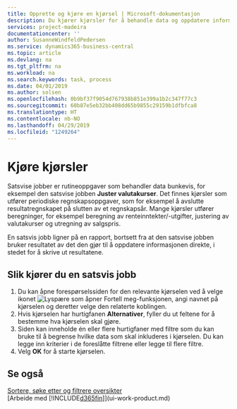 ```yaml
---
title: Opprette og kjøre en kjørsel | Microsoft-dokumentasjon
description: Du kjører kjørsler for å behandle data og oppdatere informasjon, for eksempel for å gjøre periodiske regnskapsoppgaver eller beregninger.
services: project-madeira
documentationcenter: ''
author: SusanneWindfeldPedersen
ms.service: dynamics365-business-central
ms.topic: article
ms.devlang: na
ms.tgt_pltfrm: na
ms.workload: na
ms.search.keywords: task, process
ms.date: 04/01/2019
ms.author: solsen
ms.openlocfilehash: 0b9bf37f9054d767938b851e399a1b2c347f77c3
ms.sourcegitcommit: 60b87e5eb32bb408dd65b9855c29159b1dfbfca8
ms.translationtype: HT
ms.contentlocale: nb-NO
ms.lasthandoff: 04/29/2019
ms.locfileid: "1249264"
---
```

# <a name="run-batch-jobs"></a>Kjøre kjørsler
Satsvise jobber er rutineoppgaver som behandler data bunkevis, for eksempel den satsvise jobben **Juster valutakurser**. Det finnes kjørsler som utfører periodiske regnskapsoppgaver, som for eksempel å avslutte resultatregnskapet på slutten av et regnskapsår. Mange kjørsler utfører beregninger, for eksempel beregning av renteinntekter/-utgifter, justering av valutakurser og utregning av salgspris.

En satsvis jobb ligner på en rapport, bortsett fra at den satsvise jobben bruker resultatet av det den gjør til å oppdatere informasjonen direkte, i stedet for å skrive ut resultatene.

## <a name="to-run-a-batch-job"></a>Slik kjører du en satsvis jobb
1. Du kan åpne forespørselssiden for den relevante kjørselen ved å velge ikonet ![Lyspære som åpner Fortell meg-funksjonen](media/ui-search/search_small.png "Fortell hva du vil gjøre"), angi navnet på kjørselen og deretter velge den relaterte koblingen.
2. Hvis kjørselen har hurtigfanen **Alternativer**, fyller du ut feltene for å bestemme hva kjørselen skal gjøre.
3. Siden kan inneholde én eller flere hurtigfaner med filtre som du kan bruke til å begrense hvilke data som skal inkluderes i kjørselen. Du kan legge inn kriterier i de foreslåtte filtrene eller legge til flere filtre.
4. Velg **OK** for å starte kjørselen.

## <a name="see-also"></a>Se også
[Sortere, søke etter og filtrere oversikter](ui-enter-criteria-filters.md)  
[Arbeide med [!INCLUDE[d365fin](includes/d365fin_md.md)]](ui-work-product.md)
